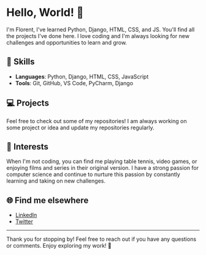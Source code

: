 # Hello, World! 👋

I'm Florent, I've learned Python, Django, HTML, CSS, and JS. You'll find all the projects I've done here. I love coding and I'm always looking for new challenges and opportunities to learn and grow.

## 🚀 Skills

- **Languages**: Python, Django, HTML, CSS, JavaScript
- **Tools**: Git, GitHub, VS Code, PyCharm, Django

## 💻 Projects

Feel free to check out some of my repositories! I am always working on some project or idea and update my repositories regularly.

## 🎯 Interests

When I'm not coding, you can find me playing table tennis, video games, or enjoying films and series in their original version. I have a strong passion for computer science and continue to nurture this passion by constantly learning and taking on new challenges.

## 🌐 Find me elsewhere

- [LinkedIn](https://www.linkedin.com/in/florent-spring-32035914b/)
- [Twitter](https://twitter.com/majestic_sj12)

---

Thank you for stopping by! Feel free to reach out if you have any questions or comments. Enjoy exploring my work! 👀
